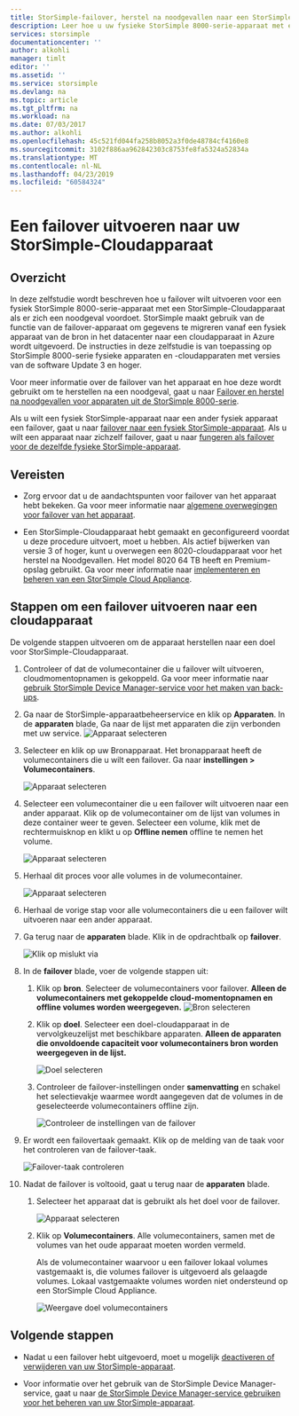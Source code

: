 ```yaml
---
title: StorSimple-failover, herstel na noodgevallen naar een StorSimple Cloud Appliance | Microsoft Docs
description: Leer hoe u uw fysieke StorSimple 8000-serie-apparaat met een cloudapparaat failover.
services: storsimple
documentationcenter: ''
author: alkohli
manager: timlt
editor: ''
ms.assetid: ''
ms.service: storsimple
ms.devlang: na
ms.topic: article
ms.tgt_pltfrm: na
ms.workload: na
ms.date: 07/03/2017
ms.author: alkohli
ms.openlocfilehash: 45c521fd044fa258b8052a3f0de48784cf4160e8
ms.sourcegitcommit: 3102f886aa962842303c8753fe8fa5324a52834a
ms.translationtype: MT
ms.contentlocale: nl-NL
ms.lasthandoff: 04/23/2019
ms.locfileid: "60584324"
---
```

# <a name="fail-over-to-your-storsimple-cloud-appliance"></a>Een failover uitvoeren naar uw StorSimple-Cloudapparaat

## <a name="overview"></a>Overzicht

In deze zelfstudie wordt beschreven hoe u failover wilt uitvoeren voor een fysiek StorSimple 8000-serie-apparaat met een StorSimple-Cloudapparaat als er zich een noodgeval voordoet. StorSimple maakt gebruik van de functie van de failover-apparaat om gegevens te migreren vanaf een fysiek apparaat van de bron in het datacenter naar een cloudapparaat in Azure wordt uitgevoerd. De instructies in deze zelfstudie is van toepassing op StorSimple 8000-serie fysieke apparaten en -cloudapparaten met versies van de software Update 3 en hoger.

Voor meer informatie over de failover van het apparaat en hoe deze wordt gebruikt om te herstellen na een noodgeval, gaat u naar [Failover en herstel na noodgevallen voor apparaten uit de StorSimple 8000-serie](storsimple-8000-device-failover-disaster-recovery.md).

Als u wilt een fysiek StorSimple-apparaat naar een ander fysiek apparaat een failover, gaat u naar [failover naar een fysiek StorSimple-apparaat](storsimple-8000-device-failover-physical-device.md). Als u wilt een apparaat naar zichzelf failover, gaat u naar [fungeren als failover voor de dezelfde fysieke StorSimple-apparaat](storsimple-8000-device-failover-same-device.md).

## <a name="prerequisites"></a>Vereisten

- Zorg ervoor dat u de aandachtspunten voor failover van het apparaat hebt bekeken. Ga voor meer informatie naar [algemene overwegingen voor failover van het apparaat](storsimple-8000-device-failover-disaster-recovery.md).

- Een StorSimple-Cloudapparaat hebt gemaakt en geconfigureerd voordat u deze procedure uitvoert, moet u hebben. Als actief bijwerken van versie 3 of hoger, kunt u overwegen een 8020-cloudapparaat voor het herstel na Noodgevallen. Het model 8020 64 TB heeft en Premium-opslag gebruikt. Ga voor meer informatie naar [implementeren en beheren van een StorSimple Cloud Appliance](storsimple-8000-cloud-appliance-u2.md).

## <a name="steps-to-fail-over-to-a-cloud-appliance"></a>Stappen om een failover uitvoeren naar een cloudapparaat

De volgende stappen uitvoeren om de apparaat herstellen naar een doel voor StorSimple-Cloudapparaat.

1.  Controleer of dat de volumecontainer die u failover wilt uitvoeren, cloudmomentopnamen is gekoppeld. Ga voor meer informatie naar [gebruik StorSimple Device Manager-service voor het maken van back-ups](storsimple-8000-manage-backup-policies-u2.md).
2. Ga naar de StorSimple-apparaatbeheerservice en klik op **Apparaten**. In de **apparaten** blade, Ga naar de lijst met apparaten die zijn verbonden met uw service.
    ![Apparaat selecteren](./media/storsimple-8000-device-failover-disaster-recovery/failover-cloud-dev1.png)
3. Selecteer en klik op uw Bronapparaat. Het bronapparaat heeft de volumecontainers die u wilt een failover. Ga naar **instellingen > Volumecontainers**.

    ![Apparaat selecteren](./media/storsimple-8000-device-failover-disaster-recovery/failover-cloud-dev2.png)
    
4. Selecteer een volumecontainer die u een failover wilt uitvoeren naar een ander apparaat. Klik op de volumecontainer om de lijst van volumes in deze container weer te geven. Selecteer een volume, klik met de rechtermuisknop en klikt u op **Offline nemen** offline te nemen het volume.

    ![Apparaat selecteren](./media/storsimple-8000-device-failover-disaster-recovery/failover-cloud-dev5.png)

5. Herhaal dit proces voor alle volumes in de volumecontainer.

     ![Apparaat selecteren](./media/storsimple-8000-device-failover-disaster-recovery/failover-cloud-dev7.png)

6. Herhaal de vorige stap voor alle volumecontainers die u een failover wilt uitvoeren naar een ander apparaat.

7. Ga terug naar de **apparaten** blade. Klik in de opdrachtbalk op **failover**.

    ![Klik op mislukt via](./media/storsimple-8000-device-failover-disaster-recovery/failover-cloud-dev8.png)
8. In de **failover** blade, voer de volgende stappen uit:
   
    1. Klik op **bron**. Selecteer de volumecontainers voor failover. **Alleen de volumecontainers met gekoppelde cloud-momentopnamen en offline volumes worden weergegeven.**
        ![Bron selecteren](./media/storsimple-8000-device-failover-disaster-recovery/failover-cloud-dev11.png)
    2. Klik op **doel**. Selecteer een doel-cloudapparaat in de vervolgkeuzelijst met beschikbare apparaten. **Alleen de apparaten die onvoldoende capaciteit voor volumecontainers bron worden weergegeven in de lijst.**

        ![Doel selecteren](./media/storsimple-8000-device-failover-disaster-recovery/failover-cloud-dev12.png)

    3. Controleer de failover-instellingen onder **samenvatting** en schakel het selectievakje waarmee wordt aangegeven dat de volumes in de geselecteerde volumecontainers offline zijn. 

        ![Controleer de instellingen van de failover](./media/storsimple-8000-device-failover-disaster-recovery/failover-cloud-dev13.png)

9. Er wordt een failovertaak gemaakt. Klik op de melding van de taak voor het controleren van de failover-taak.

    ![Failover-taak controleren](./media/storsimple-8000-device-failover-disaster-recovery/failover-phy-dev13.png)

10. Nadat de failover is voltooid, gaat u terug naar de **apparaten** blade.

    1. Selecteer het apparaat dat is gebruikt als het doel voor de failover.

       ![Apparaat selecteren](./media/storsimple-8000-device-failover-disaster-recovery/failover-phy-dev14.png)

    2. Klik op **Volumecontainers**. Alle volumecontainers, samen met de volumes van het oude apparaat moeten worden vermeld.

       Als de volumecontainer waarvoor u een failover lokaal volumes vastgemaakt is, die volumes failover is uitgevoerd als gelaagde volumes. Lokaal vastgemaakte volumes worden niet ondersteund op een StorSimple Cloud Appliance.

       ![Weergave doel volumecontainers](./media/storsimple-8000-device-failover-disaster-recovery/failover-phy-dev17.png)


## <a name="next-steps"></a>Volgende stappen

* Nadat u een failover hebt uitgevoerd, moet u mogelijk [deactiveren of verwijderen van uw StorSimple-apparaat](storsimple-8000-deactivate-and-delete-device.md).

* Voor informatie over het gebruik van de StorSimple Device Manager-service, gaat u naar [de StorSimple Device Manager-service gebruiken voor het beheren van uw StorSimple-apparaat](storsimple-8000-manager-service-administration.md).

